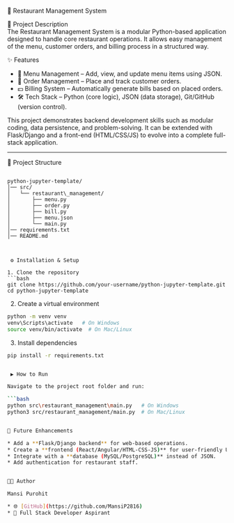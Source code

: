🍴 Restaurant Management System  

 📌 Project Description  
The Restaurant Management System is a modular Python-based application designed to handle core restaurant operations. It allows easy management of the menu, customer orders, and billing process in a structured way.  

✨ Features  
- 📂 Menu Management – Add, view, and update menu items using JSON.  
- 🛒 Order Management – Place and track customer orders.  
- 💵 Billing System – Automatically generate bills based on placed orders.  
- 🛠 Tech Stack – Python (core logic), JSON (data storage), Git/GitHub (version control).  

This project demonstrates backend development skills such as modular coding, data persistence, and problem-solving. It can be extended with Flask/Django and a front-end (HTML/CSS/JS) to evolve into a complete full-stack application.  

---
 📂 Project Structure  
```

python-jupyter-template/
│── src/
│   └── restaurant\_management/
│       ├── menu.py
│       ├── order.py
│       ├── bill.py
│       ├── menu.json
│       └── main.py
│── requirements.txt
│── README.md



 ⚙️ Installation & Setup  

1. Clone the repository
```bash
git clone https://github.com/your-username/python-jupyter-template.git
cd python-jupyter-template
````

2. Create a virtual environment

```bash
python -m venv venv
venv\Scripts\activate   # On Windows
source venv/bin/activate  # On Mac/Linux
```

3. Install dependencies

```bash
pip install -r requirements.txt


 ▶️ How to Run

Navigate to the project root folder and run:

```bash
python src\restaurant_management\main.py   # On Windows
python3 src/restaurant_management/main.py  # On Mac/Linux


📖 Future Enhancements

* Add a **Flask/Django backend** for web-based operations.
* Create a **frontend (React/Angular/HTML-CSS-JS)** for user-friendly UI.
* Integrate with a **database (MySQL/PostgreSQL)** instead of JSON.
* Add authentication for restaurant staff.


👩‍💻 Author

Mansi Purohit

* 🌐 [GitHub](https://github.com/MansiP2816)
* 💼 Full Stack Developer Aspirant

